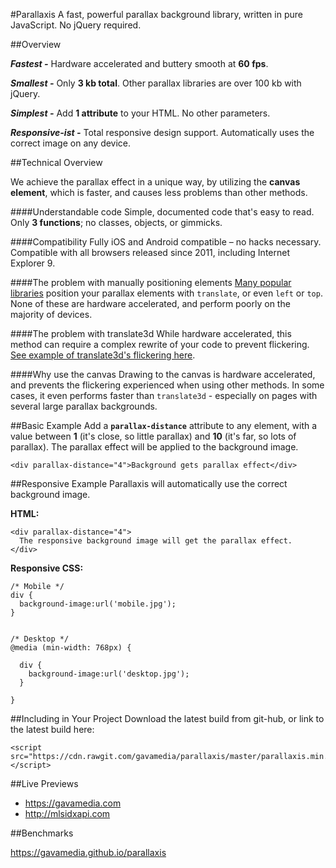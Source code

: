 #Parallaxis
A fast, powerful parallax background library, written in pure JavaScript. No jQuery required.

##Overview

**_Fastest -_** Hardware accelerated and buttery smooth at **60 fps**.

**_Smallest -_** Only **3 kb total**. Other parallax libraries are over 100 kb with jQuery.

**_Simplest -_** Add **1 attribute** to your HTML. No other parameters.

**_Responsive-ist -_** Total responsive design support. Automatically uses the correct image on any device.



##Technical Overview

We achieve the parallax effect in a unique way, by utilizing the **canvas element**, which is faster, and causes less problems than other methods.

####Understandable code
Simple, documented code that's easy to read. Only **3 functions**; no classes, objects, or gimmicks.

####Compatibility
Fully iOS and Android compatible – no hacks necessary. Compatible with all browsers released since 2011, including Internet Explorer 9.

####The problem with manually positioning elements
[Many popular libraries](http://markdalgleish.com/projects/stellar.js/docs/) position your parallax elements with `translate`, or even `left` or `top`. None of these are hardware accelerated, and perform poorly on the majority of devices.

####The problem with translate3d
While hardware accelerated, this method can require a complex rewrite of your code to prevent flickering. [See example of translate3d's flickering here](https://gavamedia.github.io/parallaxis#translate3d).

####Why use the canvas
Drawing to the canvas is hardware accelerated, and prevents the flickering experienced when using other methods. In some cases, it even performs faster than `translate3d` - especially on pages with several large parallax backgrounds.


##Basic Example
Add a **`parallax-distance`** attribute to any element, with a value between **1** (it's close, so little parallax) and **10** (it's far, so lots of parallax). The parallax effect will be applied to the background image.

    <div parallax-distance="4">Background gets parallax effect</div>



##Responsive Example
Parallaxis will automatically use the correct background image.

**HTML:**

    <div parallax-distance="4">
      The responsive background image will get the parallax effect.
    </div>


**Responsive CSS:**

    /* Mobile */
    div {
      background-image:url('mobile.jpg');
    }


    /* Desktop */
    @media (min-width: 768px) {

      div {
        background-image:url('desktop.jpg');
      }

    }

##Including in Your Project
Download the latest build from git-hub, or link to the latest build here:

    <script src="https://cdn.rawgit.com/gavamedia/parallaxis/master/parallaxis.min.js"></script>



##Live Previews
* https://gavamedia.com
* http://mlsidxapi.com

##Benchmarks

https://gavamedia.github.io/parallaxis
